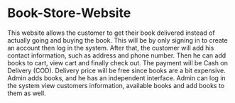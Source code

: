 # Book-Store-Website
This website allows the customer to get their book delivered instead of actually going and buying the book. This will be by only signing in to create an account then log in the system. After that, the customer will add his contact information, such as address and phone number. Then he can add books to cart, view cart and finally check out. The payment will be Cash on Delivery (COD). Delivery price will be free since books are a bit expensive. Admin adds books, and he has an independent interface. Admin can log in the system view customers information, available books and add books to them as well.
